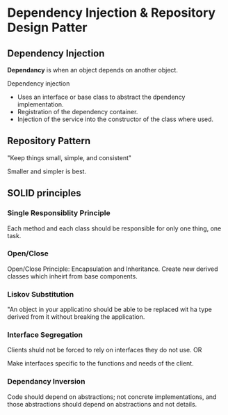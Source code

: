 # Dependency Injection & Repository Design Patter

## Dependency Injection

**Dependancy** is when an object depends on another object.

Dependency injection

* Uses an interface or base class to abstract the dpendency implementation.
* Registration of the dependency container.
* Injection of the service into the constructor of the class where used.

## Repository Pattern

"Keep things small, simple, and consistent"

Smaller and simpler is best.

## SOLID principles

### Single Responsiblity Principle

Each method and each class should be responsible for only one thing, one task.

### Open/Close

Open/Close Principle: Encapsulation and Inheritance. Create new derived classes which inheirt from base components.

### Liskov Substitution

"An object in your applicatino should be able to be replaced wit ha type derived from it without breaking the application.

### Interface Segregation

Clients shuld not be forced to rely on interfaces they do not use. OR

Make interfaces specific to the functions and needs of the client.

### Dependancy Inversion

Code should depend on abstractions; not concrete implementations, and those abstractions should depend on abstractions and not details.
